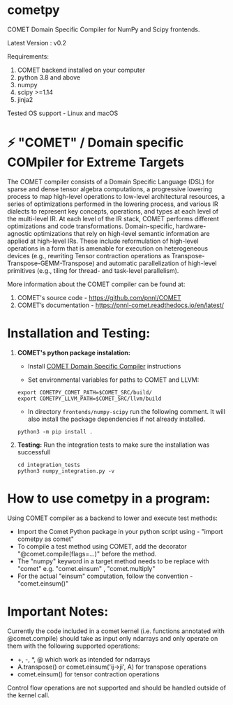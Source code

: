 
# cometpy

COMET Domain Specific Compiler for NumPy and Scipy frontends.

Latest Version : v0.2

Requirements:
1. COMET backend installed on your computer
2. python 3.8 and above
3. numpy
4. scipy >=1.14
5. jinja2


Tested OS support - Linux and macOS

# ⚡️ "COMET" / Domain specific COMpiler for Extreme Targets

The COMET compiler consists of a Domain Specific Language (DSL) for sparse and dense tensor algebra computations, a progressive lowering process to map high-level operations to low-level architectural resources, a series of optimizations performed in the lowering process, and various IR dialects to represent key concepts, operations, and types at each level of the multi-level IR. At each level of the IR stack, COMET performs different optimizations and code transformations. Domain-specific, hardware- agnostic optimizations that rely on high-level semantic information are applied at high-level IRs. These include reformulation of high-level operations in a form that is amenable for execution on heterogeneous devices (e.g., rewriting Tensor contraction operations as Transpose-Transpose-GEMM-Transpose) and automatic parallelization of high-level primitives (e.g., tiling for thread- and task-level parallelism).

More information about the COMET compiler can be found at: 
1. COMET's source code - https://github.com/pnnl/COMET
2. COMET’s documentation - https://pnnl-comet.readthedocs.io/en/latest/


# Installation and Testing:

1) **COMET's python package instalation:** 
    * Install [COMET Domain Specific Compiler](../../README.md) instructions

    * Set environmental variables for paths to COMET and LLVM:
    
    ```
    export COMETPY_COMET_PATH=$COMET_SRC/build/ 
    export COMETPY_LLVM_PATH=$COMET_SRC/llvm/build 
    ```
    
    * In directory `frontends/numpy-scipy` run the following comment. It will also install the package dependencies if not already installed.
    
    ```
    python3 -m pip install .
    ```

2) **Testing:**  Run the integration tests to make sure the installation was successfull
    
    ```
    cd integration_tests
    python3 numpy_integration.py -v
    ```

# How to use cometpy in a program:

Using COMET compiler as a backend to lower and execute test methods:
* Import the Comet Python package in your python script using - "import cometpy as comet"
* To compile a test method using COMET, add the decorator "@comet.compile(flags=...)" before the method.
* The "numpy" keyword in a target method needs to be replace with "comet"
e.g. "comet.einsum" , "comet.multiply"
* For the actual "einsum" computation, follow the convention - "comet.einsum()"
    

# Important Notes:
Currently the code included in a comet kernel 
(i.e. functions annotated with @comet.compile) should take as input only ndarrays and only operate 
on them with the following supported operations: 
* +, -, *, @ which work as intended for ndarrays
* A.transpose()  or comet.einsum('ij->ji', A) for transpose operations
* comet.einsum() for tensor contraction operations

Control flow operations are not supported and should be handled outside of the kernel call.